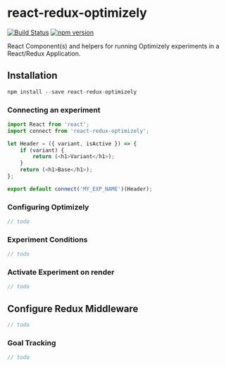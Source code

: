 # react-redux-optimizely

[![Build Status](https://travis-ci.org/ezekielchentnik/react-redux-optimizely.svg)](https://travis-ci.org/ezekielchentnik/react-redux-optimizely)
[![npm version](https://img.shields.io/npm/v/react-redux-optimizely.svg?style=flat-square)](https://www.npmjs.com/package/react-redux-optimizely)

React Component(s) and helpers for running Optimizely experiments in a React/Redux Application.

## Installation

```js
npm install --save react-redux-optimizely
```

### Connecting an experiment
```js
import React from 'react';
import connect from 'react-redux-optimizely';

let Header = ({ variant, isActive }) => {
    if (variant) {
        return (<h1>Variant</h1>);
    }
    return (<h1>Base</h1>);
};

export default connect('MY_EXP_NAME')(Header);
```

### Configuring Optimizely
```js
// todo
```

### Experiment Conditions
```js
// todo
```

### Activate Experiment on render
```js
// todo
```

## Configure Redux Middleware
```js
// todo
```

### Goal Tracking
```js
// todo
```
